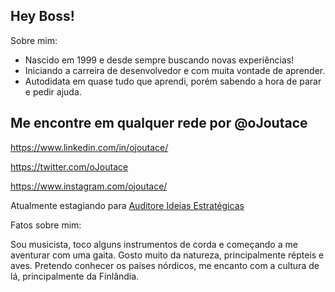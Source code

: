 ## Hey Boss! 

Sobre mim: 

- Nascido em 1999 e desde sempre buscando novas experiências!
- Iniciando a carreira de desenvolvedor e com muita vontade de aprender.
- Autodidata em quase tudo que aprendi, porém sabendo a hora de parar e pedir ajuda.

## Me encontre em qualquer rede por @oJoutace

https://www.linkedin.com/in/ojoutace/

https://twitter.com/oJoutace

https://www.instagram.com/ojoutace/

Atualmente estagiando para <a href=“https://auditore.com.br“>Auditore Ideias Estratégicas</a>

Fatos sobre mim: 

Sou musicista, toco alguns instrumentos de corda e começando a me aventurar com uma gaita.
Gosto muito da natureza, principalmente répteis e aves.
Pretendo conhecer os países nórdicos, me encanto com a cultura de lá, principalmente da Finlândia.


